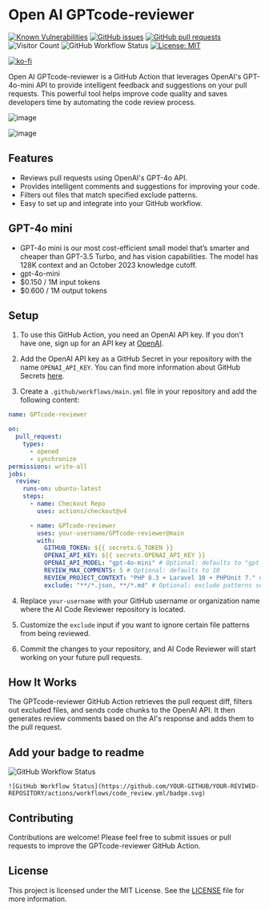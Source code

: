 # Open AI GPTcode-reviewer

[![Known Vulnerabilities](https://snyk.io/test/github/PierreGode/GPTcode-reviwer/badge.svg)](https://snyk.io/test/github/PierreGode/GPTcode-reviwer) [![GitHub issues](https://img.shields.io/github/issues/PierreGode/GPTcode-reviwer)](https://github.com/PierreGode/GPTcode-reviwer/issues) [![GitHub pull requests](https://img.shields.io/github/issues-pr/PierreGode/GPTcode-reviwer)](https://github.com/PierreGode/GPTcode-reviwer/pulls) ![Visitor Count](https://hits.seeyoufarm.com/api/count/incr/badge.svg?url=https://github.com/PierreGode/GPTcode-reviewer&title=Visitors) ![GitHub Workflow Status](https://github.com/PierreGode/GPTcode-reviewer/actions/workflows/code_review.yml/badge.svg) [![License: MIT](https://img.shields.io/badge/License-MIT-blue.svg)](https://github.com/PierreGode/GPTcode-reviwer/blob/main/LICENSE)

[![ko-fi](https://ko-fi.com/img/githubbutton_sm.svg)](https://ko-fi.com/J3J2EARPK)

Open AI GPTcode-reviewer is a GitHub Action that leverages OpenAI's GPT-4o-mini API to provide intelligent feedback and suggestions on
your pull requests. This powerful tool helps improve code quality and saves developers time by automating the code
review process.

![image](https://github.com/user-attachments/assets/00a3a9f2-134a-4906-9392-d77916c1174d)

![image](https://github.com/user-attachments/assets/2beff50c-15fc-4beb-8f2c-1e25f01ce4ee)

## Features

- Reviews pull requests using OpenAI's GPT-4o API.
- Provides intelligent comments and suggestions for improving your code.
- Filters out files that match specified exclude patterns.
- Easy to set up and integrate into your GitHub workflow.


## GPT-4o mini
- GPT-4o mini is our most cost-efficient small model that’s smarter and cheaper than GPT-3.5 Turbo, and has vision capabilities. The model has 128K context and an October 2023 knowledge cutoff.
- gpt-4o-mini
- $0.150 / 1M input tokens
- $0.600 / 1M output tokens


## Setup

1. To use this GitHub Action, you need an OpenAI API key. If you don't have one, sign up for an API key
   at [OpenAI](https://beta.openai.com/signup).

2. Add the OpenAI API key as a GitHub Secret in your repository with the name `OPENAI_API_KEY`. You can find more
   information about GitHub Secrets [here](https://docs.github.com/en/actions/reference/encrypted-secrets).

3. Create a `.github/workflows/main.yml` file in your repository and add the following content:

```yaml
name: GPTcode-reviewer

on:
  pull_request:
    types:
      - opened
      - synchronize
permissions: write-all
jobs:
  review:
    runs-on: ubuntu-latest
    steps:
      - name: Checkout Repo
        uses: actions/checkout@v4

      - name: GPTcode-reviewer
        uses: your-username/GPTcode-reviewer@main
        with:
          GITHUB_TOKEN: ${{ secrets.G_TOKEN }}
          OPENAI_API_KEY: ${{ secrets.OPENAI_API_KEY }}
          OPENAI_API_MODEL: "gpt-4o-mini" # Optional: defaults to "gpt-4o-mini"
          REVIEW_MAX_COMMENTS: 5 # Optional: defaults to 10
          REVIEW_PROJECT_CONTEXT: "PHP 8.3 + Laravel 10 + PHPUnit 7." # Optional
          exclude: "**/*.json, **/*.md" # Optional: exclude patterns separated by commas
```

4. Replace `your-username` with your GitHub username or organization name where the AI Code Reviewer repository is
   located.

5. Customize the `exclude` input if you want to ignore certain file patterns from being reviewed.

6. Commit the changes to your repository, and AI Code Reviewer will start working on your future pull requests.

## How It Works

The GPTcode-reviewer GitHub Action retrieves the pull request diff, filters out excluded files, and sends code chunks to
the OpenAI API. It then generates review comments based on the AI's response and adds them to the pull request.

## Add your badge to readme
![GitHub Workflow Status](https://github.com/PierreGode/GPTcode-reviewer/actions/workflows/code_review.yml/badge.svg)
```
![GitHub Workflow Status](https://github.com/YOUR-GITHUB/YOUR-REVIWED-REPOSITORY/actions/workflows/code_review.yml/badge.svg)
```

## Contributing

Contributions are welcome! Please feel free to submit issues or pull requests to improve the GPTcode-reviewer GitHub
Action.

## License
This project is licensed under the MIT License. See the [LICENSE](LICENSE) file for more information.
